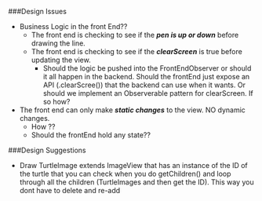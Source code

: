 ###Design Issues
- Business Logic in the front End??
  + The front end is checking to see if the ***pen is up or down*** before drawing the line.
  + The front end is checking to see if the ***clearScreen*** is true before updating the view.
    - Should the logic be pushed into the FrontEndObserver or should it all happen in the backend. Should the frontEnd just expose an API (.clearScree()) that the backend can use when it wants. Or should we implement an Observerable pattern for clearScreen. If so how?
- The front end can only make ***static changes*** to the view. NO dynamic changes.
  + How ?? 
  + Should the frontEnd hold any state??
  
###Design Suggestions
- Draw TurtleImage extends ImageView that has an instance of the ID of the turtle that you can check when you do getChildren() and loop through all the children (TurtleImages and then get the ID). This way you dont have to delete and re-add
